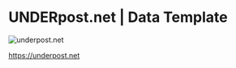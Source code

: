 # UNDERpost.net | Data Template


![underpost.net](https://underpost.net/underpost-social.jpg)


https://underpost.net
